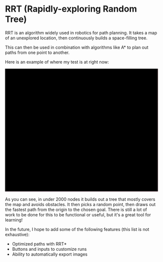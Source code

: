 # RRT (Rapidly-exploring Random Tree)
RRT is an algorithm widely used in robotics for path planning. It takes a map of an unexplored location, then continuously builds a space-filling tree. 

This can then be used in combination with algorithms like A* to plan out paths from one point to another.

Here is an example of where my test is at right now:

![RRT Example](example.gif)

As you can see, in under 2000 nodes it builds out a tree that mostly covers the map and avoids obstacles. It then picks a random point, then draws out the fastest path from the origin to the chosen goal.
There is still a lot of work to be done for this to be functional or useful, but it's a great tool for learning!

In the future, I hope to add some of the following features (this list is not exhaustive):
- Optimized paths with RRT*
- Buttons and inputs to customize runs
- Ability to automatically export images

